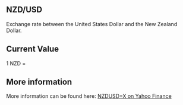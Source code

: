 ## NZD/USD

Exchange rate between the United States Dollar and the New Zealand Dollar.

## Current Value

1 NZD = <Topic topic="finance/stock-exchange/currency/NZD/USD" decimals="3" unit="USD"/>

## More information

More information can be found here: [NZDUSD=X on Yahoo Finance](https://finance.yahoo.com/quote/NZDUSD=X/)
